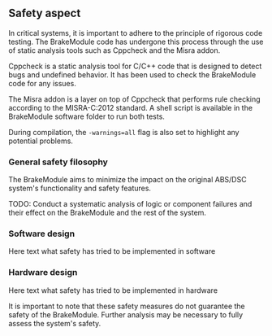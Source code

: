 ## Safety aspect

In critical systems, it is important to adhere to the principle of rigorous code testing. The BrakeModule code has undergone this process through the use of static analysis tools such as Cppcheck and the Misra addon.

Cppcheck is a static analysis tool for C/C++ code that is designed to detect bugs and undefined behavior. It has been used to check the BrakeModule code for any issues.

The Misra addon is a layer on top of Cppcheck that performs rule checking according to the MISRA-C:2012 standard. <!---The BrakeModule code has passed the Cppcheck test and is currently being checked for MISRA compliance.---> A shell script is available in the BrakeModule software folder to run both tests.

During compilation, the ```-warnings=all``` flag is also set to highlight any potential problems.

### General safety filosophy
The BrakeModule aims to minimize the impact on the original ABS/DSC system's functionality and safety features.

TODO: Conduct a systematic analysis of logic or component failures and their effect on the BrakeModule and the rest of the system.

### Software design
Here text what safety has tried to be implemented in software


### Hardware design
Here text what safety has tried to be implemented in hardware

It is important to note that these safety measures do not guarantee the safety of the BrakeModule. Further analysis may be necessary to fully assess the system's safety.
